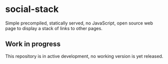 # social-stack
Simple precompiled, statically served, no JavaScript, open source web page to display a stack of links to other pages.

## Work in progress
This repository is in active development, no working version is yet released.
